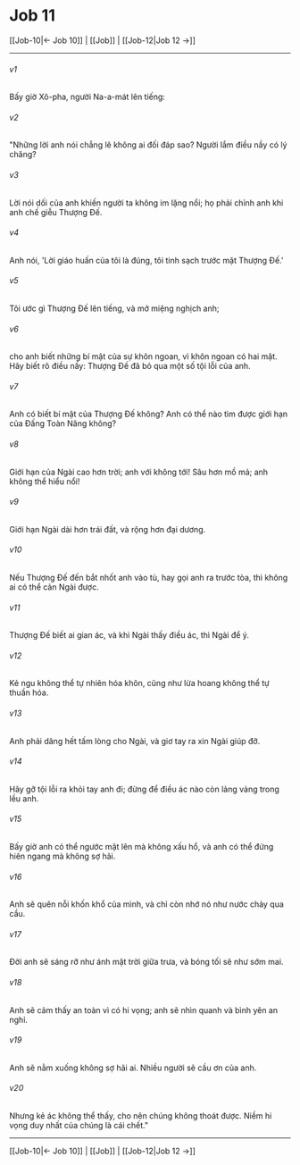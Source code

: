 # Job 11

[[Job-10|← Job 10]] | [[Job]] | [[Job-12|Job 12 →]]
***



###### v1 
Bấy giờ Xô-pha, người Na-a-mát lên tiếng: 

###### v2 
"Những lời anh nói chẳng lẽ không ai đối đáp sao? Người lắm điều nầy có lý chăng? 

###### v3 
Lời nói dối của anh khiến người ta không im lặng nổi; họ phải chỉnh anh khi anh chế giễu Thượng Đế. 

###### v4 
Anh nói, 'Lời giáo huấn của tôi là đúng, tôi tinh sạch trước mặt Thượng Đế.' 

###### v5 
Tôi ước gì Thượng Đế lên tiếng, và mở miệng nghịch anh; 

###### v6 
cho anh biết những bí mật của sự khôn ngoan, vì khôn ngoan có hai mặt. Hãy biết rõ điều nầy: Thượng Đế đã bỏ qua một số tội lỗi của anh. 

###### v7 
Anh có biết bí mật của Thượng Đế không? Anh có thể nào tìm được giới hạn của Đấng Toàn Năng không? 

###### v8 
Giới hạn của Ngài cao hơn trời; anh với không tới! Sâu hơn mồ mả; anh không thể hiểu nổi! 

###### v9 
Giới hạn Ngài dài hơn trái đất, và rộng hơn đại dương. 

###### v10 
Nếu Thượng Đế đến bắt nhốt anh vào tù, hay gọi anh ra trước tòa, thì không ai có thể cản Ngài được. 

###### v11 
Thượng Đế biết ai gian ác, và khi Ngài thấy điều ác, thì Ngài để ý. 

###### v12 
Kẻ ngu không thể tự nhiên hóa khôn, cũng như lừa hoang không thể tự thuần hóa. 

###### v13 
Anh phải dâng hết tấm lòng cho Ngài, và giơ tay ra xin Ngài giúp đỡ. 

###### v14 
Hãy gỡ tội lỗi ra khỏi tay anh đi; đừng để điều ác nào còn lảng vảng trong lều anh. 

###### v15 
Bấy giờ anh có thể ngước mặt lên mà không xấu hổ, và anh có thể đứng hiên ngang mà không sợ hãi. 

###### v16 
Anh sẽ quên nỗi khốn khổ của mình, và chỉ còn nhớ nó như nước chảy qua cầu. 

###### v17 
Đời anh sẽ sáng rỡ như ánh mặt trời giữa trưa, và bóng tối sẽ như sớm mai. 

###### v18 
Anh sẽ cảm thấy an toàn vì có hi vọng; anh sẽ nhìn quanh và bình yên an nghỉ. 

###### v19 
Anh sẽ nằm xuống không sợ hãi ai. Nhiều người sẽ cầu ơn của anh. 

###### v20 
Nhưng kẻ ác không thể thấy, cho nên chúng không thoát được. Niềm hi vọng duy nhất của chúng là cái chết."

***
[[Job-10|← Job 10]] | [[Job]] | [[Job-12|Job 12 →]]
